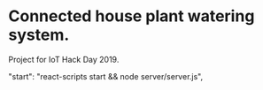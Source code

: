 # Connected house plant watering system.

Project for IoT Hack Day 2019.

"start": "react-scripts start && node server/server.js",

